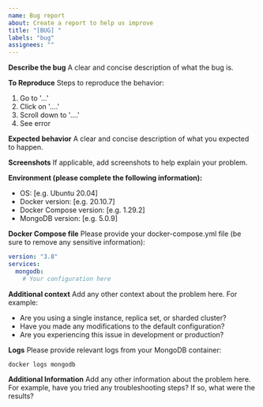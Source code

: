 ```yaml
---
name: Bug report
about: Create a report to help us improve
title: "[BUG] "
labels: "bug"
assignees: ""
---
```


**Describe the bug**
A clear and concise description of what the bug is.

**To Reproduce**
Steps to reproduce the behavior:

1. Go to '...'
2. Click on '....'
3. Scroll down to '....'
4. See error

**Expected behavior**
A clear and concise description of what you expected to happen.

**Screenshots**
If applicable, add screenshots to help explain your problem.

**Environment (please complete the following information):**

- OS: [e.g. Ubuntu 20.04]
- Docker version: [e.g. 20.10.7]
- Docker Compose version: [e.g. 1.29.2]
- MongoDB version: [e.g. 5.0.9]

**Docker Compose file**
Please provide your docker-compose.yml file (be sure to remove any sensitive information):

```yaml
version: "3.8"
services:
  mongodb:
    # Your configuration here
```

**Additional context**
Add any other context about the problem here. For example:

- Are you using a single instance, replica set, or sharded cluster?
- Have you made any modifications to the default configuration?
- Are you experiencing this issue in development or production?

**Logs**
Please provide relevant logs from your MongoDB container:

```
docker logs mongodb
```

**Additional Information**
Add any other information about the problem here. For example, have you tried any troubleshooting steps? If so, what were the results?
